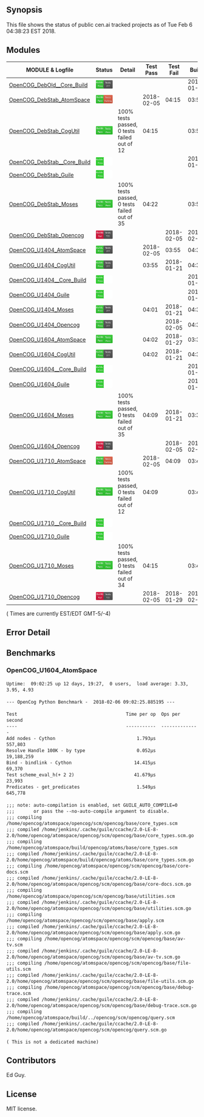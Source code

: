 
## Synopsis

This file shows the status of public cen.ai tracked projects as of Tue Feb  6 04:38:23 EST 2018.

## Modules 

| MODULE & Logfile | Status | Detail | Test Pass | Test Fail| Build | Attempt|
| --- | --- | --- | --- | ---  | --- | --- | 
| [OpenCOG_DebOld__Core_Build](jobs/OpenCOG_DebOld__Core_Build.log) | ![Status](/images/BUILDPASS.svg) |  |  |  | 2018-01-15  | 2018-01-15 |
| [OpenCOG_DebStab_AtomSpace](jobs/OpenCOG_DebStab_AtomSpace.log) | ![Status](/images/TESTFAIL.svg) |  | 2018-02-05 | 04:15 | 03:51  | 04:15 |
| [OpenCOG_DebStab_CogUtil](jobs/OpenCOG_DebStab_CogUtil.log) | ![Status](/images/TESTPASS.svg) | 100% tests passed, 0 tests failed out of 12 | 04:15 |  | 03:50  | 04:15 |
| [OpenCOG_DebStab__Core_Build](jobs/OpenCOG_DebStab__Core_Build.log) | ![Status](/images/BUILDPASSNOTEST.svg) |  |  |  | 2018-01-16  | 2018-02-05 |
| [OpenCOG_DebStab_Guile](jobs/OpenCOG_DebStab_Guile.log) | ![Status](/images/BUILDPASSNOTEST.svg) |  |  |  |   | 03:50 |
| [OpenCOG_DebStab_Moses](jobs/OpenCOG_DebStab_Moses.log) | ![Status](/images/TESTPASS.svg) | 100% tests passed, 0 tests failed out of 35 | 04:22 |  | 03:54  | 04:22 |
| [OpenCOG_DebStab_Opencog](jobs/OpenCOG_DebStab_Opencog.log) | ![Status](/images/BUILDFAIL.svg) |  |  | 2018-02-05 | 2018-02-05  | 03:55 |
| [OpenCOG_U1404_AtomSpace](jobs/OpenCOG_U1404_AtomSpace.log) | ![Status](/images/BUILDPASS.svg) |  | 2018-02-05 | 03:55 | 04:32  | 04:32 |
| [OpenCOG_U1404_CogUtil](jobs/OpenCOG_U1404_CogUtil.log) | ![Status](/images/BUILDPASS.svg) |  | 03:55 | 2018-01-21 | 04:31  | 04:31 |
| [OpenCOG_U1404__Core_Build](jobs/OpenCOG_U1404__Core_Build.log) | ![Status](/images/BUILDPASSNOTEST.svg) |  |  |  | 2018-01-22  | 04:35 |
| [OpenCOG_U1404_Guile](jobs/OpenCOG_U1404_Guile.log) | ![Status](/images/BUILDPASSNOTEST.svg) |  |  |  | 2018-01-22  | 04:31 |
| [OpenCOG_U1404_Moses](jobs/OpenCOG_U1404_Moses.log) | ![Status](/images/BUILDPASS.svg) |  | 04:01 | 2018-01-21 | 04:34  | 04:34 |
| [OpenCOG_U1404_Opencog](jobs/OpenCOG_U1404_Opencog.log) | ![Status](/images/BUILDPASS.svg) |  |  | 2018-02-05 | 04:35  | 04:35 |
| [OpenCOG_U1604_AtomSpace](jobs/OpenCOG_U1604_AtomSpace.log) | ![Status](/images/TESTPASS.svg) |  | 04:02 | 2018-01-27 | 03:34  | 04:02 |
| [OpenCOG_U1604_CogUtil](jobs/OpenCOG_U1604_CogUtil.log) | ![Status](/images/BUILDPASS.svg) |  | 04:02 | 2018-01-21 | 04:38  | 04:38 |
| [OpenCOG_U1604__Core_Build](jobs/OpenCOG_U1604__Core_Build.log) | ![Status](/images/BUILDPASSNOTEST.svg) |  |  |  | 2018-01-22  | 2018-02-05 |
| [OpenCOG_U1604_Guile](jobs/OpenCOG_U1604_Guile.log) | ![Status](/images/BUILDPASSNOTEST.svg) |  |  |  | 2018-01-22  | 04:38 |
| [OpenCOG_U1604_Moses](jobs/OpenCOG_U1604_Moses.log) | ![Status](/images/TESTPASS.svg) | 100% tests passed, 0 tests failed out of 35 | 04:09 | 2018-01-21 | 03:36  | 04:09 |
| [OpenCOG_U1604_Opencog](jobs/OpenCOG_U1604_Opencog.log) | ![Status](/images/BUILDFAIL.svg) |  |  | 2018-02-05 | 2018-02-05  | 03:37 |
| [OpenCOG_U1710_AtomSpace](jobs/OpenCOG_U1710_AtomSpace.log) | ![Status](/images/TESTFAIL.svg) |  | 2018-02-05 | 04:09 | 03:41  | 04:09 |
| [OpenCOG_U1710_CogUtil](jobs/OpenCOG_U1710_CogUtil.log) | ![Status](/images/TESTPASS.svg) | 100% tests passed, 0 tests failed out of 12 | 04:09 |  | 03:40  | 04:09 |
| [OpenCOG_U1710__Core_Build](jobs/OpenCOG_U1710__Core_Build.log) | ![Status](/images/BUILDPASSNOTEST.svg) |  |  |  |   | 2018-02-05 |
| [OpenCOG_U1710_Guile](jobs/OpenCOG_U1710_Guile.log) | ![Status](/images/BUILDPASSNOTEST.svg) |  |  |  |   | 03:39 |
| [OpenCOG_U1710_Moses](jobs/OpenCOG_U1710_Moses.log) | ![Status](/images/TESTPASS.svg) | 100% tests passed, 0 tests failed out of 34 | 04:15 |  | 03:44  | 04:15 |
| [OpenCOG_U1710_Opencog](jobs/OpenCOG_U1710_Opencog.log) | ![Status](/images/BUILDFAIL.svg) |  | 2018-02-05 | 2018-01-29 | 2018-02-05  | 03:45 |

( Times are currently EST/EDT GMT-5/-4) 

## Error Detail


## Benchmarks


###  OpenCOG_U1604_AtomSpace
```
Uptime:  09:02:25 up 12 days, 19:27,  0 users,  load average: 3.33, 3.95, 4.93

--- OpenCog Python Benchmark -  2018-02-06 09:02:25.885195 ---

Test                                        Time per op  Ops per second
----                                        -----------  --------------
Add nodes - Cython                              1.793µs         557,803
Resolve Handle 100K - by type                   0.052µs      19,188,259
Bind - bindlink - Cython                       14.415µs          69,370
Test scheme_eval_h(+ 2 2)                      41.679µs          23,993
Predicates - get_predicates                     1.549µs         645,778

;;; note: auto-compilation is enabled, set GUILE_AUTO_COMPILE=0
;;;       or pass the --no-auto-compile argument to disable.
;;; compiling /home/opencog/atomspace/opencog/scm/opencog/base/core_types.scm
;;; compiled /home/jenkins/.cache/guile/ccache/2.0-LE-8-2.0/home/opencog/atomspace/opencog/scm/opencog/base/core_types.scm.go
;;; compiling /home/opencog/atomspace/build/opencog/atoms/base/core_types.scm
;;; compiled /home/jenkins/.cache/guile/ccache/2.0-LE-8-2.0/home/opencog/atomspace/build/opencog/atoms/base/core_types.scm.go
;;; compiling /home/opencog/atomspace/opencog/scm/opencog/base/core-docs.scm
;;; compiled /home/jenkins/.cache/guile/ccache/2.0-LE-8-2.0/home/opencog/atomspace/opencog/scm/opencog/base/core-docs.scm.go
;;; compiling /home/opencog/atomspace/opencog/scm/opencog/base/utilities.scm
;;; compiled /home/jenkins/.cache/guile/ccache/2.0-LE-8-2.0/home/opencog/atomspace/opencog/scm/opencog/base/utilities.scm.go
;;; compiling /home/opencog/atomspace/opencog/scm/opencog/base/apply.scm
;;; compiled /home/jenkins/.cache/guile/ccache/2.0-LE-8-2.0/home/opencog/atomspace/opencog/scm/opencog/base/apply.scm.go
;;; compiling /home/opencog/atomspace/opencog/scm/opencog/base/av-tv.scm
;;; compiled /home/jenkins/.cache/guile/ccache/2.0-LE-8-2.0/home/opencog/atomspace/opencog/scm/opencog/base/av-tv.scm.go
;;; compiling /home/opencog/atomspace/opencog/scm/opencog/base/file-utils.scm
;;; compiled /home/jenkins/.cache/guile/ccache/2.0-LE-8-2.0/home/opencog/atomspace/opencog/scm/opencog/base/file-utils.scm.go
;;; compiling /home/opencog/atomspace/opencog/scm/opencog/base/debug-trace.scm
;;; compiled /home/jenkins/.cache/guile/ccache/2.0-LE-8-2.0/home/opencog/atomspace/opencog/scm/opencog/base/debug-trace.scm.go
;;; compiling /home/opencog/atomspace/build/../opencog/scm/opencog/query.scm
;;; compiled /home/jenkins/.cache/guile/ccache/2.0-LE-8-2.0/home/opencog/atomspace/opencog/scm/opencog/query.scm.go

( This is not a dedicated machine)
```



## Contributors

Ed Guy.

## License

MIT license. 

